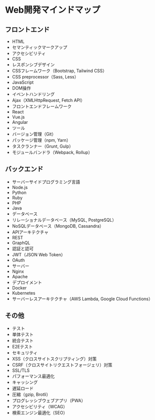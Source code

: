 # Web開発マインドマップ

## フロントエンド
- HTML
 - セマンティックマークアップ
 - アクセシビリティ
- CSS
 - レスポンシブデザイン
 - CSSフレームワーク（Bootstrap, Tailwind CSS）
 - CSS preprocessor（Sass, Less）
- JavaScript
 - DOM操作
 - イベントハンドリング
 - Ajax（XMLHttpRequest, Fetch API）
- フロントエンドフレームワーク
 - React
 - Vue.js
 - Angular
- ツール
 - バージョン管理（Git）
 - パッケージ管理（npm, Yarn）
 - タスクランナー（Grunt, Gulp）
 - モジュールバンドラ（Webpack, Rollup）

## バックエンド
- サーバーサイドプログラミング言語
 - Node.js
 - Python
 - Ruby
 - PHP
 - Java
- データベース
 - リレーショナルデータベース（MySQL, PostgreSQL）
 - NoSQLデータベース（MongoDB, Cassandra）
- APIアーキテクチャ
 - REST
 - GraphQL
- 認証と認可
 - JWT（JSON Web Token）
 - OAuth
- サーバー
 - Nginx
 - Apache
- デプロイメント
 - Docker
 - Kubernetes
 - サーバーレスアーキテクチャ（AWS Lambda, Google Cloud Functions）

## その他
- テスト
 - 単体テスト
 - 統合テスト
 - E2Eテスト
- セキュリティ
 - XSS（クロスサイトスクリプティング）対策
 - CSRF（クロスサイトリクエストフォージェリ）対策
 - SSL/TLS
- パフォーマンス最適化
 - キャッシング
 - 遅延ロード
 - 圧縮（gzip, Brotli）
- プログレッシブウェブアプリ（PWA）
- アクセシビリティ（WCAG）
- 検索エンジン最適化（SEO）